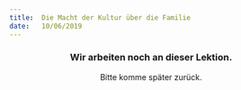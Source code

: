 ```yaml
---
title:  Die Macht der Kultur über die Familie
date:   10/06/2019
---
```


### <center>Wir arbeiten noch an dieser Lektion.</center>
<center>Bitte komme später zurück.</center>
